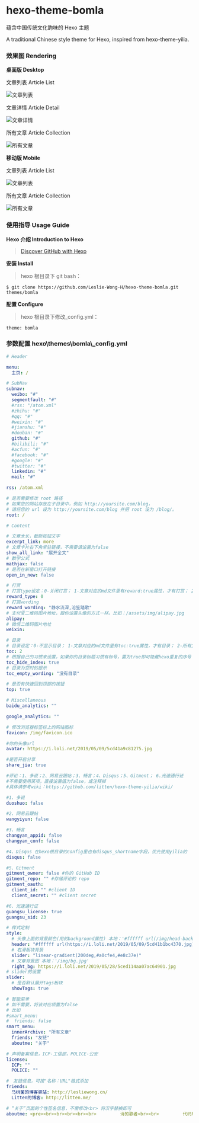 # hexo-theme-bomla

蕴含中国传统文化韵味的 Hexo 主题

A traditional Chinese style theme for Hexo, inspired from hexo-theme-yilia.

### 效果图 Rendering

**桌面版 Desktop**

文章列表 Article List

![文章列表](https://i.loli.net/2020/02/14/eobiGDQCT2LWdJU.png)

文章详情 Article Detail

![文章详情](https://i.loli.net/2020/02/14/1n3Sj4FgHBp5JGM.png)

所有文章 Article Collection

![所有文章](https://i.loli.net/2020/02/14/letZrLzx8u1UqhQ.png)

**移动版 Mobile**

文章列表 Article List

![文章列表](https://i.loli.net/2020/02/14/lM18CVLdEzW3QuO.png)

所有文章 Article Collection

![所有文章](https://i.loli.net/2020/02/14/PA5Zqk7XMuijybT.png)

### 使用指导 Usage Guide

**Hexo 介绍 Introduction to Hexo**

> [Discover GitHub with Hexo](https://www.lesliewong.cn/github/DiscoverGitHubwithHexo.pdf)

**安装 Install**

> hexo 根目录下 git bash：

```
$ git clone https://github.com/Leslie-Wong-H/hexo-theme-bomla.git themes/bomla
```

**配置 Configure**

> hexo 根目录下修改\_config.yml：

```
theme: bomla
```

### 参数配置 hexo\themes\bomla\\\_config.yml

```yml
# Header

menu:
  主页: /

# SubNav
subnav:
  weibo: "#"
  segmentfault: "#"
  #rss: "/atom.xml"
  #zhihu: "#"
  #qq: "#"
  #weixin: "#"
  #jianshu: "#"
  #douban: "#"
  github: "#"
  #bilibili: "#"
  #acfun: "#"
  #facebook: "#"
  #google: "#"
  #twitter: "#"
  linkedin: "#"
  mail: "#"

rss: /atom.xml

# 是否需要修改 root 路径
# 如果您的网站存放在子目录中，例如 http://yoursite.com/blog，
# 请将您的 url 设为 http://yoursite.com/blog 并把 root 设为 /blog/。
root: /

# Content

# 文章太长，截断按钮文字
excerpt_link: more
# 文章卡片右下角常驻链接，不需要请设置为false
show_all_link: "展开全文"
# 数学公式
mathjax: false
# 是否在新窗口打开链接
open_in_new: false

# 打赏
# 打赏type设定：0-关闭打赏； 1-文章对应的md文件里有reward:true属性，才有打赏； 2-所有文章均有打赏
reward_type: 0
# 打赏wording
reward_wording: "静水流深,沧笙踏歌"
# 支付宝二维码图片地址，跟你设置头像的方式一样。比如：/assets/img/alipay.jpg
alipay:
# 微信二维码图片地址
weixin:

# 目录
# 目录设定：0-不显示目录； 1-文章对应的md文件里有toc:true属性，才有目录； 2-所有文章均显示目录
toc: 2
# 根据自己的习惯来设置，如果你的目录标题习惯有标号，置为true即可隐藏hexo重复的序号；否则置为false
toc_hide_index: true
# 目录为空时的提示
toc_empty_wording: "没有目录"

# 是否有快速回到顶部的按钮
top: true

# Miscellaneous
baidu_analytics: ""

google_analytics: ""

# 修改浏览器标签栏上的网站图标
favicon: /img/favicon.ico

#你的头像url
avatar: https://i.loli.net/2019/05/09/5cd41a9c81275.jpg

#是否开启分享
share_jia: true

#评论：1、多说；2、网易云跟帖；3、畅言；4、Disqus；5、Gitment； 6.光速通行证
#不需要使用某项，直接设置值为false，或注释掉
#具体请参考wiki：https://github.com/litten/hexo-theme-yilia/wiki/

#1、多说
duoshuo: false

#2、网易云跟帖
wangyiyun: false

#3、畅言
changyan_appid: false
changyan_conf: false

#4、Disqus 在hexo根目录的config里也有disqus_shortname字段，优先使用yilia的
disqus: false

#5、Gitment
gitment_owner: false #你的 GitHub ID
gitment_repo: "" #存储评论的 repo
gitment_oauth:
  client_id: "" #client ID
  client_secret: "" #client secret

#6、光速通行证
guangsu_license: true
guangsu_sid: 23

# 样式定制
style:
  # 头像上面的背景颜色(用的background属性) 本地：'#ffffff url(/img/head-backimg.jpg)'
  header: "#ffffff url(https://i.loli.net/2019/05/09/5cd41b1bc4370.jpg)"
  # 右滑板块背景
  slider: "linear-gradient(200deg,#a0cfe4,#e8c37e)"
  # 文章背景图 本地：'/img/bg.jpg'
  right_bg: https://i.loli.net/2019/05/28/5ced114aa07ac64901.jpg
# slider的设置
slider:
  # 是否默认展开tags板块
  showTags: true

# 智能菜单
# 如不需要，将该对应项置为false
# 比如
#smart_menu:
#  friends: false
smart_menu:
  innerArchive: "所有文章"
  friends: "友链"
  aboutme: "关于"

# 声明备案信息，ICP-工信部，POLICE-公安
license:
  ICP: ""
  POLICE: ""

#　友链信息，可按"名称：URL"格式添加
friends:
  马树菌的博客驿站: http://lesliewong.cn/
  Litten的博客: http://litten.me/

# “关于”页面的个性签名信息，不需修改<br> 将汉字替换即可
aboutme: <pre><br><br><br><br><br>         诗的歌者<br><br>         代码玩家<br><br>         赏金猎人<br><br>      麦田里的守望者<br><br>       非典型中二病<br><br>
```
